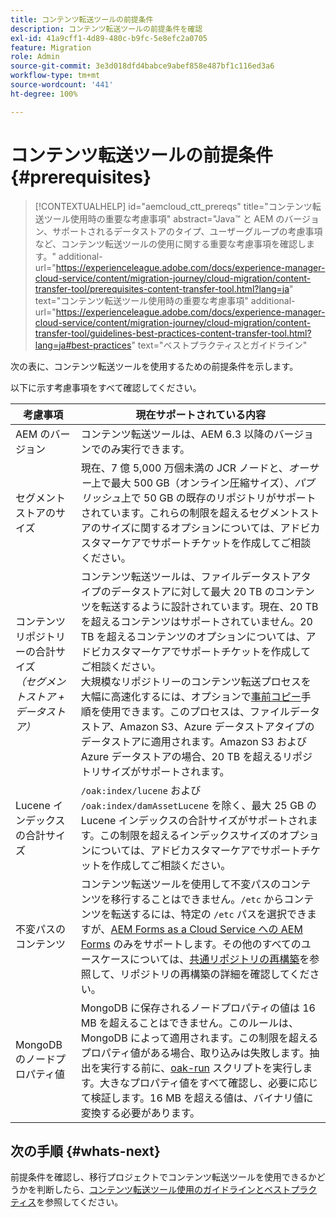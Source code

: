 ```yaml
---
title: コンテンツ転送ツールの前提条件
description: コンテンツ転送ツールの前提条件を確認
exl-id: 41a9cff1-4d89-480c-b9fc-5e8efc2a0705
feature: Migration
role: Admin
source-git-commit: 3e3d018dfd4babce9abef858e487bf1c116ed3a6
workflow-type: tm+mt
source-wordcount: '441'
ht-degree: 100%

---
```



# コンテンツ転送ツールの前提条件 {#prerequisites}

>[!CONTEXTUALHELP]
>id="aemcloud_ctt_prereqs"
>title="コンテンツ転送ツール使用時の重要な考慮事項"
>abstract="Java™ と AEM のバージョン、サポートされるデータストアのタイプ、ユーザーグループの考慮事項など、コンテンツ転送ツールの使用に関する重要な考慮事項を確認します。"
>additional-url="https://experienceleague.adobe.com/docs/experience-manager-cloud-service/content/migration-journey/cloud-migration/content-transfer-tool/prerequisites-content-transfer-tool.html?lang=ja" text="コンテンツ転送ツール使用時の重要な考慮事項"
>additional-url="https://experienceleague.adobe.com/docs/experience-manager-cloud-service/content/migration-journey/cloud-migration/content-transfer-tool/guidelines-best-practices-content-transfer-tool.html?lang=ja#best-practices" text="ベストプラクティスとガイドライン"

次の表に、コンテンツ転送ツールを使用するための前提条件を示します。

以下に示す考慮事項をすべて確認してください。

| 考慮事項 | 現在サポートされている内容 |
|--------------------------------------------------------------------|--------------------------------------------------------------------------------------------------------------------------------------------------------------------------------------------------------------------------------------------------------------------------------------------------------------------------------------------------------------------------------------------------------------------------------------------------------------------------------------------------------------------------------------------------------------------------------------------------------------------------------------------------------------------------------------------------------------------------------------------------------------------|
| AEM のバージョン | コンテンツ転送ツールは、AEM 6.3 以降のバージョンでのみ実行できます。 |
| セグメントストアのサイズ | 現在、7 億 5,000 万個未満の JCR ノードと、*オーサー*&#x200B;上で最大 500 GB（オンライン圧縮サイズ）、*パブリッシュ*&#x200B;上で 50 GB の既存のリポジトリがサポートされています。これらの制限を超えるセグメントストアのサイズに関するオプションについては、アドビカスタマーケアでサポートチケットを作成してご相談ください。 |
| コンテンツリポジトリーの合計サイズ&#x200B;<br>*（セグメントストア + データストア）* | コンテンツ転送ツールは、ファイルデータストアタイプのデータストアに対して最大 20 TB のコンテンツを転送するように設計されています。現在、20 TB を超えるコンテンツはサポートされていません。20 TB を超えるコンテンツのオプションについては、アドビカスタマーケアでサポートチケットを作成してご相談ください。<br>大規模なリポジトリーのコンテンツ転送プロセスを大幅に高速化するには、オプションで[事前コピー](https://experienceleague.adobe.com/docs/experience-manager-cloud-service/content/migration-journey/cloud-migration/content-transfer-tool/handling-large-content-repositories.html?lang=ja#setting-up-pre-copy-step)手順を使用できます。このプロセスは、ファイルデータストア、Amazon S3、Azure データストアタイプのデータストアに適用されます。Amazon S3 および Azure データストアの場合、20 TB を超えるリポジトリサイズがサポートされます。 |
| Lucene インデックスの合計サイズ | `/oak:index/lucene` および `/oak:index/damAssetLucene` を除く、最大 25 GB の Lucene インデックスの合計サイズがサポートされます。この制限を超えるインデックスサイズのオプションについては、アドビカスタマーケアでサポートチケットを作成してご相談ください。 |
| 不変パスのコンテンツ | コンテンツ転送ツールを使用して不変パスのコンテンツを移行することはできません。`/etc` からコンテンツを転送するには、特定の `/etc` パスを選択できますが、[AEM Forms as a Cloud Service への AEM Forms](https://experienceleague.adobe.com/docs/experience-manager-cloud-service/content/forms/setup-configure-migrate/migrate-to-forms-as-a-cloud-service.html?lang=ja#paths-of-various-aem-forms-specific-assets) のみをサポートします。その他のすべてのユースケースについては、[共通リポジトリの再構築](https://experienceleague.adobe.com/docs/experience-manager-65/deploying/restructuring/all-repository-restructuring-in-aem-6-5.html?lang=ja)を参照して、リポジトリの再構築の詳細を確認してください。 |
| MongoDB のノードプロパティ値 | MongoDB に保存されるノードプロパティの値は 16 MB を超えることはできません。このルールは、MongoDB によって適用されます。この制限を超えるプロパティ値がある場合、取り込みは失敗します。抽出を実行する前に、[oak-run](https://repo1.maven.org/maven2/org/apache/jackrabbit/oak-run/1.38.0/oak-run-1.38.0.jar) スクリプトを実行します。大きなプロパティ値をすべて確認し、必要に応じて検証します。16 MB を超える値は、バイナリ値に変換する必要があります。 |

## 次の手順 {#whats-next}

前提条件を確認し、移行プロジェクトでコンテンツ転送ツールを使用できるかどうかを判断したら、[コンテンツ転送ツール使用のガイドラインとベストプラクティス](https://experienceleague.adobe.com/docs/experience-manager-cloud-service/content/migration-journey/cloud-migration/content-transfer-tool/guidelines-best-practices-content-transfer-tool.html?lang=ja)を参照してください。